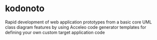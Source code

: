 # kodonoto
Rapid development of web application prototypes from a basic core UML class diagram features by using Acceleo code generator templates for defining your own custom target application code

